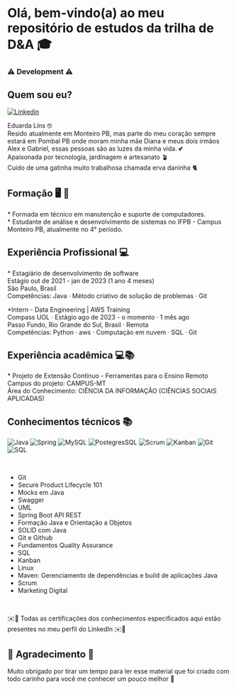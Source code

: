 <h1> Olá, bem-vindo(a) ao meu repositório de estudos da trilha de D&A 🎓 </h1>
  
<h3>⚠️ Development ⚠️</h3>

<h2>Quem sou eu?</h2>

[![Linkedin](https://img.shields.io/badge/LinkedIn-0077B5?style=for-the-badge&logo=linkedin&logoColor=white)](https://www.linkedin.com/in/eduarda-lins-118540176/)

Eduarda Lins 🤓 <br>
Resido atualmente em Monteiro PB, mas parte do meu coração sempre estará em Pombal PB onde moram minha mãe Diana e meus dois irmãos Alex e Gabriel, essas pessoas são as luzes da minha vida. 💕 <br>
Apaixonada por tecnologia, jardinagem e artesanato 🪴  <br>
Cuido de uma gatinha muito trabalhosa chamada erva daninha 🐈 <br>

<h2>Formação 🖥️ 🔧 </h2>
* Formada em técnico em manutenção e suporte de computadores. <br>
* Estudante de análise e desenvolvimento de sistemas no IFPB - Campus Monteiro PB, atualmente no 4° período.

<h2>Experiência Profissional 💻</h2>
* Estagiário de desenvolvimento de software <br>
Estágio out de 2021 - jan de 2023 (1 ano 4 meses) <br>
São Paulo, Brasil <br>
Competências: Java · Método criativo de solução de problemas · Git <br>

*Intern - Data Engineering | AWS Training <br>
Compass UOL · Estágio ago de 2023 - o momento · 1 mês ago  <br>
Passo Fundo, Rio Grande do Sul, Brasil · Remota <br>
Competências: Python · aws · Computação em nuvem · SQL · Git

<h2>Experiência acadêmica 💻📚 </h2>
* Projeto de Extensão Contínuo - Ferramentas para o Ensino Remoto  <br>
Campus do projeto: CAMPUS-MT  <br>
Área do Conhecimento: CIÊNCIA DA INFORMAÇÃO (CIÊNCIAS SOCIAIS APLICADAS)

<h2>Conhecimentos técnicos 📚 </h2>

![Java](https://img.shields.io/badge/Java-ED8B00?style=for-the-badge&logo=java&logoColor=white)
![Spring](https://img.shields.io/badge/Spring-6DB33F?style=for-the-badge&logo=spring&logoColor=white)
![MySQL](https://img.shields.io/badge/MySQL-00000F?style=for-the-badge&logo=mysql&logoColor=white)
![PostegresSQL](https://img.shields.io/badge/PostgreSQL-316192?style=for-the-badge&logo=postgresql&logoColor=white)
![Scrum](https://img.shields.io/badge/Scrum-6C2092?style=for-the-badge&logo=scrum&logoColor=white)
![Kanban](https://img.shields.io/badge/Kanban-008080?style=for-the-badge)
![Git](https://img.shields.io/badge/Git-F05032?style=for-the-badge&logo=git&logoColor=white)
![SQL](https://img.shields.io/badge/SQL-003B57?style=for-the-badge&logo=amazon-dynamodb&logoColor=white)

<br>

* Git
* Secure Product Lifecycle 101
* Mocks em Java
* Swagger
* UML
* Spring Boot API REST
* Formação Java e Orientação a Objetos
* SOLID com Java
* Git e Github
* Fundamentos Quality Assurance
* SQL
* Kanban
* Linux
* Maven: Gerenciamento de dependências e build de aplicações Java
* Scrum
* Marketing Digital

<br>

✉️📄 Todas as certificações dos conhecimentos especificados aqui estão presentes no meu perfil do LinkedIn ✉️📄

<h2>💖 Agradecimento 🥰 </h2>

Muito obrigado por tirar um tempo para ler esse material que foi criado com todo carinho para você me conhecer um pouco melhor 💖